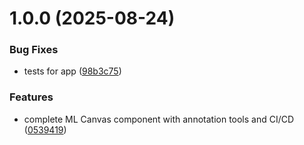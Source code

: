 # 1.0.0 (2025-08-24)


### Bug Fixes

* tests for app ([98b3c75](https://github.com/m-mutti/ml-canvas/commit/98b3c7575977e30e6b81910c4cf81caa5828791d))


### Features

* complete ML Canvas component with annotation tools and CI/CD ([0539419](https://github.com/m-mutti/ml-canvas/commit/0539419a8a415ab57b028e0c1f90aff7547b93f7))
